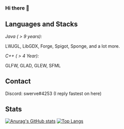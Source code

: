 ### Hi there 👋

## Languages and Stacks ##
*Java ( > 9 years):*


LWJGL, LibGDX, Forge, Spigot, Sponge, and a lot more.

*C++ ( > 4 Year):*


GLFW, GLAD, GLEW, SFML

## Contact ##

Discord: swerve#4253 (I reply fastest on here)

## Stats ##
[![Anurag's GitHub stats](https://github-readme-stats.vercel.app/api?username=swqrve)](https://github.com/anuraghazra/github-readme-stats)
[![Top Langs](https://github-readme-stats.vercel.app/api/top-langs/?username=swqrve&layout=compact)](https://github.com/anuraghazra/github-readme-stats)

